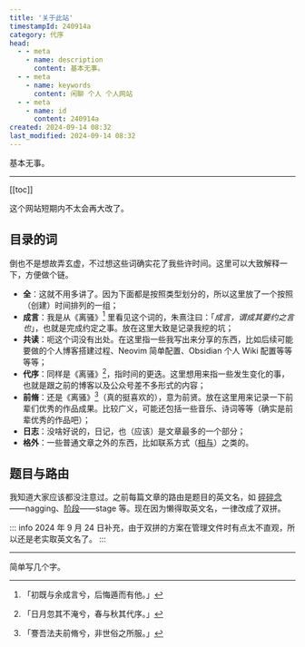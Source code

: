 ```yaml
---
title: '关于此站'
timestampId: 240914a
category: 代序
head:
  - - meta
    - name: description
      content: 基本无事。
  - - meta
    - name: keywords
      content: 闲聊 个人 个人网站
  - - meta
    - name: id
      content: 240914a
created: 2024-09-14 08:32
last_modified: 2024-09-14 08:32
---
```


基本无事。

---

[[toc]]

这个网站短期内不太会再大改了。

## 目录的词

倒也不是想故弄玄虚，不过想这些词确实花了我些许时间。这里可以大致解释一下，方便做个链。

- **全**：这就不用多讲了。因为下面都是按照类型划分的，所以这里放了一个按照（创建）时间排列的一组；
- **成言**：我是从《离骚》[^1] 里看见这个词的，朱熹注曰：「*成言，谓成其要约之言也*」，也就是完成约定之事。放在这里大致是记录我挖的坑；
- **共读**：呃这个词没有出处。在这里指一些我写出来分享的东西，比如后续可能要做的个人博客搭建过程、Neovim 简单配置、Obsidian 个人 Wiki 配置等等等等；
- **代序**：同样是《离骚》[^2]，指时间的更迭。这里想用来指一些发生变化的事，也就是跟之前的博客以及公众号差不多形式的内容；
- **前脩**：还是《离骚》[^3]（真的挺喜欢的），意为前贤。放在这里用来记录一下前辈们优秀的作品成果。比较广义，可能还包括一些音乐、诗词等等（确实是前辈优秀的作品吧）；
- **日志**：没啥好说的，日记，也（应该）是文章最多的一个部分；
- **格外**：一些普通文章之外的东西，比如联系方式（[相与](get_along.md)）之类的。

## 题目与路由

我知道大家应该都没注意过。之前每篇文章的路由是题目的英文名，如 [碎碎念](nagging.md)——nagging、[阶段](stage.md)——stage 等。现在因为懒得取英文名，一律改成了双拼。

::: info
2024 年 9 月 24 日补充，由于双拼的方案在管理文件时有点太不直观，所以还是老实取英文名了。
:::

---

简单写几个字。

[^1]: 「初既与余成言兮，后悔遁而有他。」
[^2]: 「日月忽其不淹兮，春与秋其代序。」
[^3]: 「謇吾法夫前脩兮，非世俗之所服。」
